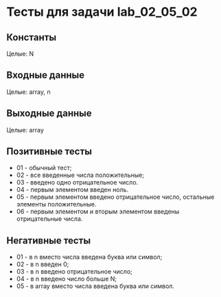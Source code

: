 # Тесты для задачи lab_02_05_02

## Константы
Целые: N

## Входные данные
Целые: array, n

## Выходные данные
Целые: array

## Позитивные тесты
- 01 - обычный тест;
- 02 - все введенные числа положительные;
- 03 - введено одно отрицательное число.
- 04 - первым элементом введен ноль.
- 05 - первым элементом введено отрицательное число, остальные элементы положительные.
- 06 - первым элементом и вторым элементом введены отрицательные числа.

## Негативные тесты
- 01 - в n вместо числа введена буква или символ;
- 02 - в n введен 0;
- 03 - в n введено отрицательное число;
- 04 - в n введено число больше N;
- 05 - в array вместо числа введена буква или символ.